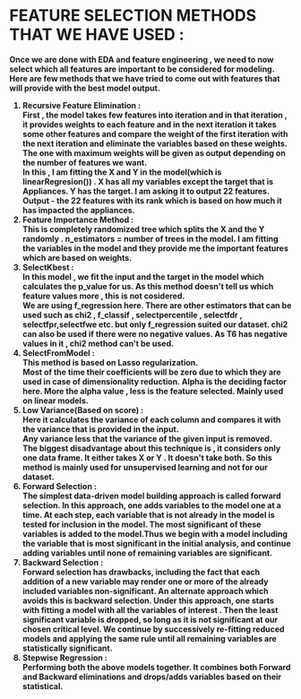 # FEATURE SELECTION METHODS THAT WE HAVE USED :

<b>Once we are done with EDA and feature engineering , we need to now select which all features are important to be considered for modeling.
Here are few methods that we have tried to come out with features that will provide with the best model output.<b>
<ol>
<li><b>Recursive Feature Elimination :<b><br>
First , the model takes few features into iteration and in that iteration , it provides weights to each feature and in the next iteration it takes some other features and compare the weight of the first iteration with the next iteration and eliminate the variables based on these weights. The one with maximum weights will be given as output depending on the number of features we want.  
<br>
In this , I am fitting the X and Y in the model(which is linearRegresion()) . 
<b>X<b> has all my variables except the target that is Appliances.
<b>Y<b> has the target.
I am asking it to output 22 features. 
<b>Output<b> - the 22 features with its rank which is based on how much it has impacted the appliances.
<br><li><b>Feature Importance Method :<b><br>
This is completely randomized tree which splits the X and the Y randomly .
n_estimators = number of trees in the model.
I am fitting the variables in the model and they provide me the important features which are based on weights.
<br><li><b>SelectKbest :<b><br>
In this model , we fit the input and the target in the model which calculates the p_value for us. As this method doesn't tell us which feature values more , this is not cosidered.<br>
We are using f_regression here. There are other estimators that can be used such as chi2 , f_classif , selectpercentile , selectfdr , selectfpr,selectfwe etc. but only f_regression suited our dataset. chi2 can also be used if there were no negative values. As T6 has negative values in it , chi2 method can't be used.
<br><li><b>SelectFromModel :<b><br>
This method is based on Lasso regularization.<br>
Most of the time their coefficients will be zero due to which they are used in case of dimensionality reduction.  Alpha is the deciding factor here. More the alpha value , less is the feature selected.
Mainly used on linear models.
<br><li><b>Low Variance(Based on score) :<b><br>
Here it calculates the variance of each column and compares it with the variance that is provided in the input.<br> 
Any variance less that the variance of the given input is removed.<br>
The biggest disadvantage about this technique is , it considers only one data frame. It either takes X or Y . It doesn't take both. So this method is mainly used for unsupervised learning and not for our dataset. 
<br><li><b>Forward Selection :<b><br>
The simplest data-driven model building approach is called forward selection. In this
approach, one adds variables to the model one at a time. At each step, each
variable that is not already in the model is tested for inclusion in the model. The
most significant of these variables is added to the model.Thus we begin with a model including the variable that is most significant
in the initial analysis, and continue adding variables until none of remaining
variables are significant. 
<br><li><b>Backward Selection : <b><br>
Forward selection has drawbacks, including the fact that each addition of a new
variable may render one or more of the already included variables non-significant. An
alternate approach which avoids this is backward selection. Under this approach, one
starts with fitting a model with all the variables of interest . Then the least significant variable is dropped, so long as it is not significant at
our chosen critical level. We continue by successively re-fitting reduced models and
applying the same rule until all remaining variables are statistically significant.
<br><li><b> Stepwise Regression :<b><br>
Performing both the above models together.
It combines both Forward and Backward eliminations and drops/adds variables
based on their statistical.</li>
<ol>
